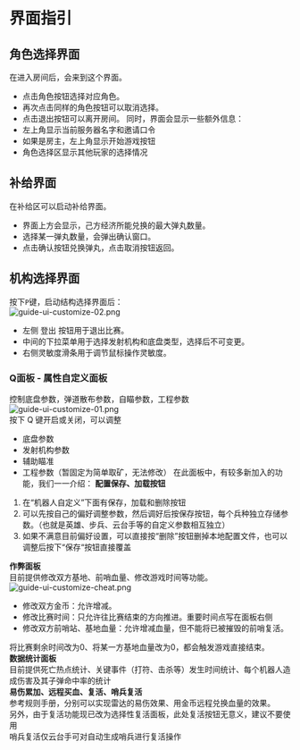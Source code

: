 # 界面指引
## 角色选择界面
在进入房间后，会来到这个界面。
- 点击角色按钮选择对应角色。
- 再次点击同样的角色按钮可以取消选择。
- 点击退出按钮可以离开房间。
  同时，界面会显示一些额外信息：
- 左上角显示当前服务器名字和邀请口令
- 如果是房主，左上角显示开始游戏按钮
- 角色选择区显示其他玩家的选择情况
## 补给界面
在补给区可以启动补给界面。
- 界面上方会显示，己方经济所能兑换的最大弹丸数量。
- 选择某一弹丸数量，会弹出确认窗口。
- 点击确认按钮兑换弹丸，点击取消按钮返回。
## 机构选择界面
按下`P`键，启动结构选择界面后：  
![guide-ui-customize-02.png](/static/images/guide-ui-customize-02.png)
- 左侧 登出 按钮用于退出比赛。
- 中间的下拉菜单用于选择发射机构和底盘类型，选择后不可变更。
- 右侧灵敏度滑条用于调节鼠标操作灵敏度。
### Q面板 - 属性自定义面板
控制底盘参数，弹道散布参数，自瞄参数，工程参数  
![guide-ui-customize-01.png](/static/images/guide-ui-customize-01.png)  
按下 Q 键开启或关闭，可以调整  
  - 底盘参数
  - 发射机构参数
  - 辅助瞄准
  - 工程参数（暂固定为简单取矿，无法修改）
在此面板中，有较多新加入的功能，我们一一介绍：
**配置保存、加载按钮**  
  1. 在“机器人自定义”下面有保存，加载和删除按钮  
  2. 可以先按自己的偏好调整参数，然后调好后按保存按钮，每个兵种独立存储参数。（也就是英雄、步兵、云台手等的自定义参数相互独立）  
  3. 如果不满意目前偏好设置，可以直接按“删除”按钮删掉本地配置文件，也可以调整后按下“保存“按钮直接覆盖

**作弊面板**  
目前提供修改双方基地、前哨血量、修改游戏时间等功能。  
![guide-ui-customize-cheat.png](/static/images/guide-ui-customize-cheat.png)  
  - 修改双方金币：允许增减。  
  - 修改比赛时间：只允许往比赛结束的方向推进。重要时间点写在面板右侧  
  - 修改双方前哨站、基地血量：允许增减血量，但不能将已被摧毁的前哨复活。  

将比赛剩余时间改为0、将某一方基地血量改为0，都会触发游戏直接结束。    
**数据统计面板**  
目前提供死亡热点统计、关键事件（打符、击杀等）发生时间统计、每个机器人造成伤害及其子弹命中率的统计  
**易伤累加、远程买血、复活、哨兵复活**  
参考规则手册，分别可以实现雷达的易伤效果、用金币远程兑换血量的效果。  
另外，由于复活功能现已改为选择性复活面板，此处复活按钮无意义，建议不要使用  
哨兵复活仅云台手可对自动生成哨兵进行复活操作  
